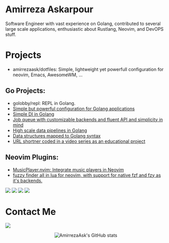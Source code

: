 # Amirreza Askarpour
Software Engineer with vast experience on Golang, contributed to several large scale applications, enthusiastic about Rustlang, Neovim, and DevOPS stuff.

# Projects
- amirrezaask/dotfiles: Simple, lightweight yet powerfull configuration for neovim, Emacs, AwesomeWM, ...
## Go Projects:
- golobby/repl: REPL in Golang.
- [Simple but powerful configuration for Golang applications](https://github.com/golobby/config)
- [Simple DI in Golang](https://github.com/golobby/container)
- [Job queue with customizable backends and fluent API and simplicity in mind](https://github.com/amirrezaask/worker)
- [High scale data pipelines in Golang](https://github.com/amirrezaask/plumber)
- [Data structures mapped to Golang syntax](https://github.com/amirrezaask/dag)
- [URL shortner coded in a video series as an educational project](https://github.com/amirrezaask/mokhtasar)
 
## Neovim Plugins:
- [MusicPlayer.nvim: Integrate music players in Neovim](https://github.com/amirrezaask/music_player.nvim)
- [fuzzy finder all in lua for neovim, with support for native fzf and fzy as it's backends.](https://github.com/amirrezaask/fuzzy.nvim)

[![](https://img.shields.io/badge/-rust-orange?style=for-the-badge&logo=rust)](https://www.rust-lang.org/)
[![](https://img.shields.io/badge/-go-orange?style=for-the-badge&logo=go)](https://go.dev/)
[![](https://img.shields.io/badge/-lua-orange?style=for-the-badge&logo=lua)](https://lua.org/)
[![](https://img.shields.io/badge/-python3-orange?style=for-the-badge&logo=python)](https://www.python.org/)


# Contact Me

[![](https://img.shields.io/badge/-raskarpour@gmail.com-lightgray?style=for-the-badge&logo=gmail)](mailto:raskarpour@gmail.com)


<p align="center">
  <img src="https://github-readme-stats.vercel.app/api?username=amirrezaask&show_icons=true&theme=monokai" alt="AmirrezaAsk's GitHub stats" />
</p>
